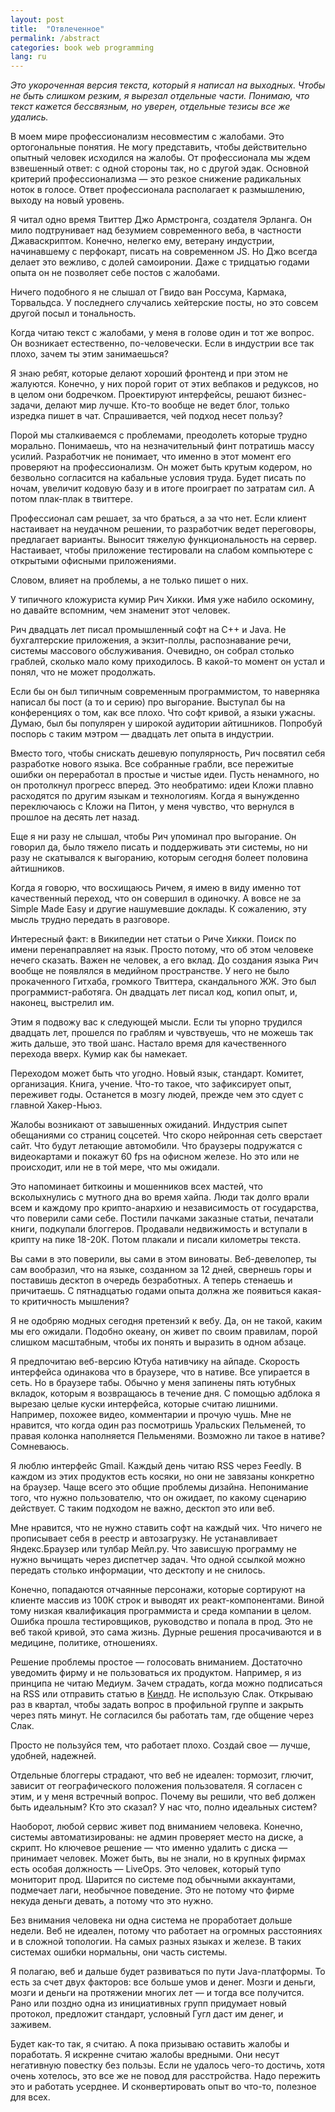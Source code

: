 ```yaml
---
layout: post
title:  "Отвлеченное"
permalink: /abstract
categories: book web programming
lang: ru
---
```


*Это укороченная версия текста, который я написал на выходных. Чтобы не быть
слишком резким, я вырезал отдельные части. Понимаю, что текст кажется
бессвязным, но уверен, отдельные тезисы все же удались.*

В моем мире профессионализм несовместим с жалобами. Это ортогональные
понятия. Не могу представить, чтобы действительно опытный человек исходился на
жалобы. От профессионала мы ждем взвешенный ответ: с одной стороны так, но с
другой эдак. Основной критерий профессионализма — это резкое снижение
радикальных ноток в голосе. Ответ профессионала располагает к размышлению,
выходу на новый уровень.

Я читал одно время Твиттер Джо Армстронга, создателя Эрланга. Он мило
подтрунивает над безумием современного веба, в частности Джаваскриптом. Конечно,
нелегко ему, ветерану индустрии, начинавшему с перфокарт, писать на современном
JS. Но Джо всегда делает это вежливо, с долей самоиронии. Даже с тридцатью
годами опыта он не позволяет себе постов с жалобами.

Ничего подобного я не слышал от Гвидо ван Россума, Кармака, Торвальдса. У
последнего случались хейтерские посты, но это совсем другой посыл и тональность.

Когда читаю текст с жалобами, у меня в голове один и тот же вопрос. Он возникает
естественно, по-человечески. Если в индустрии все так плохо, зачем ты этим
занимаешься?

Я знаю ребят, которые делают хороший фронтенд и при этом не жалуются. Конечно, у
них порой горит от этих вебпаков и редуксов, но в целом они
бодречком. Проектируют интерфейсы, решают бизнес-задачи, делают мир
лучше. Кто-то вообще не ведет блог, только изредка пишет в чат. Спрашивается,
чей подход несет пользу?

Порой мы сталкиваемся с проблемами, преодолеть которые трудно
морально. Понимаешь, что на незначительный финт потратишь массу
усилий. Разработчик не понимает, что именно в этот момент его проверяют на
профессионализм. Он может быть крутым кодером, но безвольно согласится на
кабальные условия труда. Будет писать по ночам, увеличит кодовую базу и в итоге
проиграет по затратам сил. А потом плак-плак в твиттере.

Профессионал сам решает, за что браться, а за что нет. Если клиент настаивает на
неудачном решении, то разработчик ведет переговоры, предлагает варианты. Выносит
тяжелую функциональность на сервер. Настаивает, чтобы приложение тестировали на
слабом компьютере с открытыми офисными приложениями.

Словом, влияет на проблемы, а не только пишет о них.

У типичного кложуриста кумир Рич Хикки. Имя уже набило оскомину, но давайте
вспомним, чем знаменит этот человек.

Рич двадцать лет писал промышленный софт на C++ и Java. Не бухгалтерские
приложения, а экзит-поллы, распознавание речи, системы массового
обслуживания. Очевидно, он собрал столько граблей, сколько мало кому
приходилось. В какой-то момент он устал и понял, что не может продолжать.

Если бы он был типичным современным программистом, то наверняка написал бы пост
(а то и серию) про выгорание. Выступал бы на конференциях о том, как все
плохо. Что софт кривой, а языки ужасны. Думаю, был бы популярен у широкой
аудитории айтишников. Попробуй поспорь с таким мэтром — двадцать лет опыта в
индустрии.

Вместо того, чтобы снискать дешевую популярность, Рич посвятил себя разработке
нового языка. Все собранные грабли, все пережитые ошибки он переработал в
простые и чистые идеи. Пусть ненамного, но он протолкнул прогресс вперед. Это
необратимо: идеи Кложи плавно расходятся по другим языкам и технологиям. Когда я
вынужденно переключаюсь с Кложи на Питон, у меня чувство, что вернулся в прошлое
на десять лет назад.

Еще я ни разу не слышал, чтобы Рич упоминал про выгорание. Он говорил да, было
тяжело писать и поддерживать эти системы, но ни разу не скатывался к выгоранию,
которым сегодня болеет половина айтишников.

Когда я говорю, что восхищаюсь Ричем, я имею в виду именно тот качественный
переход, что он совершил в одиночку. А вовсе не за Simple Made Easy и другие
нашумевшие доклады. К сожалению, эту мысль трудно передать в разговоре.

Интересный факт: в Википедии нет статьи о Риче Хикки. Поиск по имени
перенаправляет на язык. Просто потому, что об этом человеке нечего
сказать. Важен не человек, а его вклад. До создания языка Рич вообще не
появлялся в медийном пространстве. У него не было прокаченного Гитхаба, громкого
Твиттера, скандального ЖЖ. Это был программист-работяга. Он двадцать лет писал
код, копил опыт, и, наконец, выстрелил им.

Этим я подвожу вас к следующей мысли. Если ты упорно трудился двадцать лет,
прошелся по граблям и чувствуешь, что не можешь так жить дальше, это твой
шанс. Настало время для качественного перехода вверх. Кумир как бы намекает.

Переходом может быть что угодно. Новый язык, стандарт. Комитет,
организация. Книга, учение. Что-то такое, что зафикcирует опыт, переживет
годы. Останется в мозгу людей, прежде чем это сдует с главной Хакер-Ньюз.

Жалобы возникают от завышенных ожиданий. Индустрия сыпет обещаниями со страниц
соцсетей. Что скоро нейронная сеть сверстает сайт. Что будут летающие
автомобили. Что браузеры подружатся с видеокартами и покажут 60 fps на офисном
железе. Но это или не происходит, или не в той мере, что мы ожидали.

Это напоминает биткоины и мошенников всех мастей, что всколыхнулись с мутного
дна во время хайпа. Люди так долго врали всем и каждому про крипто-анархию и
независимость от государства, что поверили сами себе. Постили пачками заказные
статьи, печатали книги, подкупали блоггеров. Продавали недвижимость и вступали в
крипту на пике 18-20К. Потом плакали и писали километры текста.

Вы сами в это поверили, вы сами в этом виноваты. Веб-девелопер, ты сам
вообразил, что на языке, созданном за 12 дней, свернешь горы и поставишь десктоп
в очередь безработных. А теперь стенаешь и причитаешь. С пятнадцатью годами
опыта должна же появиться какая-то критичность мышления?

Я не одобряю модных сегодня претензий к вебу. Да, он не такой, каким мы его
ожидали. Подобно океану, он живет по своим правилам, порой слишком масштабным,
чтобы их понять и выразить в одном абзаце.

Я предпочитаю веб-версию Ютуба нативчику на айпаде. Скорость интерфейса
одинакова что в браузере, что в нативе. Все упирается в сеть. Но в браузере
табы. Обычно у меня запинены пять ютубных вкладок, которым я возвращаюсь в
течение дня. С помощью адблока я вырезаю целые куски интерфейса, которые считаю
лишними. Например, похожее видео, комментарии и прочую чушь. Мне не нравится,
что когда один раз посмотришь Уральских Пельменей, то правая колонка наполняется
Пельменями. Возможно ли такое в нативе? Сомневаюсь.

Я люблю интерфейс Gmail. Каждый день читаю RSS через Feedly. В каждом из этих
продуктов есть косяки, но они не завязаны конкретно на браузер. Чаще всего это
общие проблемы дизайна. Непонимание того, что нужно пользователю, что он
ожидает, по какому сценарию действует. С таким подходом не важно, десктоп это
или веб.

Мне нравится, что не нужно ставить софт на каждый чих. Что ничего не прописывает
себя в реестр и автозагрузку. Не устанавливает Яндекс.Браузер или тулбар
Мейл.ру. Что зависшую программу не нужно вычищать через диспетчер задач. Что
одной ссылкой можно передать столько информации, что десктопу и не снилось.

Конечно, попадаются отчаянные персонажи, которые сортируют на клиенте массив из
100К строк и выводят их реакт-компонентами. Виной тому низкая квалификация
программиста и среда компании в целом. Ошибка прошла тестировщиков, руководство
и попала в прод. Это не веб такой кривой, это сама жизнь. Дурные решения
просачиваются и в медицине, политике, отношениях.

Решение проблемы простое — голосовать вниманием. Достаточно уведомить фирму и не
пользоваться их продуктом. Например, я из принципа не читаю Медиум. Зачем
страдать, когда можно подписаться на RSS или отправить статью в
[Киндл](/kindle). Не использую Слак. Открываю раз в квартал, чтобы задать вопрос
в профильной группе и закрыть через пять минут. Не согласился бы работать там,
где общение через Слак.

Просто не пользуйся тем, что работает плохо. Создай свое — лучше, удобней,
надежней.

Отдельные блоггеры страдают, что веб не идеален: тормозит, глючит, зависит от
географического положения пользователя. Я согласен с этим, и у меня встречный
вопрос. Почему вы решили, что веб должен быть идеальным? Кто это сказал? У нас
что, полно идеальных систем?

Наоборот, любой сервис живет под вниманием человека. Конечно, системы
автоматизированы: не админ проверяет место на диске, а скрипт. Но ключевое
решение — что именно удалить с диска — принимает человек. Может быть, вы не
знали, но в крупных фирмах есть особая должность — LiveOps. Это человек, который
тупо мониторит прод. Шарится по системе под обычными аккаунтами, подмечает лаги,
необычное поведение. Это не потому что фирме некуда деньги девать, а потому что
это нужно.

Без внимания человека ни одна система не проработает дольше недели. Веб не
идеален, потому что работает на огромных расстояниях и в сложной топологии. На
самых разных языках и железе. В таких системах ошибки нормальны, они часть
системы.

Я полагаю, веб и дальше будет развиваться по пути Java-платформы. То есть за
счет двух факторов: все больше умов и денег. Мозги и деньги, мозги и деньги на
протяжении многих лет — и тогда все получится. Рано или поздно одна из
инициативных групп придумает новый протокол, предложит стандарт, условный Гугл
даст им денег, и заживем.

Будет как-то так, я считаю. А пока призываю оставить жалобы и поработать. Я
искренне считаю жалобы вредными. Они несут негативную повестку без пользы. Если
не удалось чего-то достичь, хотя очень хотелось, это все же не повод для
расстройства. Надо пережить это и работать усерднее. И сконвертировать опыт во
что-то, полезное для всех.
